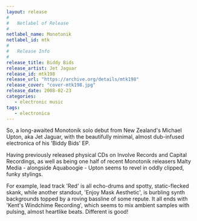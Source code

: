 ```yaml
---
layout: release
#
#   Netlabel of Release
#
netlabel_name: Monotonik
netlabel_id: mtk
#
#   Release Info
#
release_title: Biddy Bids
release_artist: Jet Jaguar
release_id: mtk198
release_url: "https://archive.org/details/mtk198"
release_cover: "cover-mtk198.jpg"
release_date: 2008-02-23
categories:
   - electronic music
tags:
   - electronica
---
```

So, a long-awaited Monotonik solo debut from New Zealand's Michael Upton, aka Jet Jaguar, with the beautifully minimal, almost dub-infused electronica of his 'Biddy Bids' EP.

Having previously released physical CDs on Involve Records and Capital Recordings, as well as being one half of recent Monotonik releasers Malty Media - alongside Aquaboogie - Upton seems to revel in oddly clipped, funky stylings.

For example, lead track 'Red' is all echo-drums and spotty, static-flecked skank, while another standout, 'Enjoy Mask Aesthetic', is burbling synth backgrounds topped by a roving bassline of some repute. It all ends with 'Kent's Windchime Recording', which seems to mix ambient samples with pulsing, almost heartlike beats. Different is good!